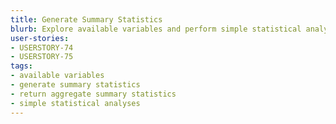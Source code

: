 ```yaml
---
title: Generate Summary Statistics
blurb: Explore available variables and perform simple statistical analyses that return aggregate summary statistics
user-stories:
- USERSTORY-74
- USERSTORY-75
tags:
- available variables
- generate summary statistics
- return aggregate summary statistics
- simple statistical analyses
---
```

